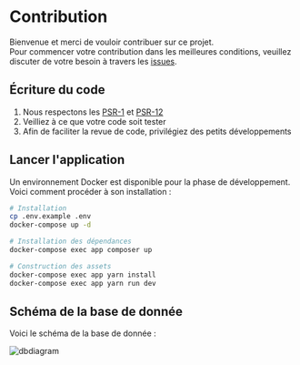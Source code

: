 # Contribution

Bienvenue et merci de vouloir contribuer sur ce projet.  
Pour commencer votre contribution dans les meilleures conditions, veuillez discuter de votre besoin à travers les [issues](https://github.com/noobgamecontest/versus/issues).

## Écriture du code

1. Nous respectons les [PSR-1](https://www.php-fig.org/psr/psr-1/) et [PSR-12](https://www.php-fig.org/psr/psr-12/)
2. Veilliez à ce que votre code soit tester
3. Afin de faciliter la revue de code, privilégiez des petits développements

## Lancer l'application

Un environnement Docker est disponible pour la phase de développement.  
Voici comment procéder à son installation :

```bash
# Installation
cp .env.example .env
docker-compose up -d

# Installation des dépendances 
docker-compose exec app composer up

# Construction des assets
docker-compose exec app yarn install
docker-compose exec app yarn run dev
```

## Schéma de la base de donnée

Voici le schéma de la base de donnée :

![dbdiagram](https://github.com/noobgamecontest/versus/blob/master/art/dbdiagram.png)
